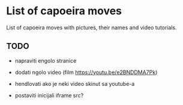 # List of capoeira moves

List of capoeira moves with pictures, their names and video tutorials.

## TODO

- napraviti engolo stranice
- dodati ngolo video (film https://youtu.be/e2BNDDMA7Pk)

- hendlovati ako je neki video skinut sa youtube-a
- postaviti inicijali iframe src?